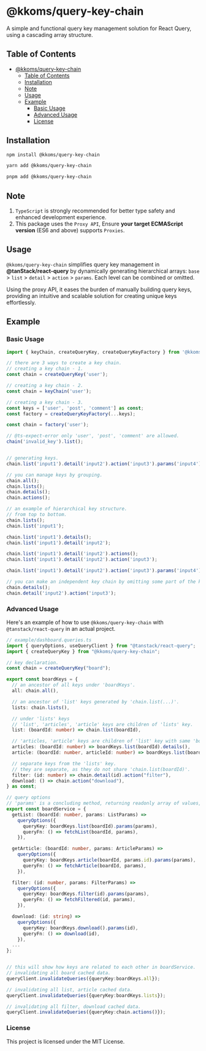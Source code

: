 # @kkoms/query-key-chain

A simple and functional query key management solution for React Query, using a cascading array structure.

## Table of Contents

- [@kkoms/query-key-chain](#kkomsquery-key-chain)
  - [Table of Contents](#table-of-contents)
  - [Installation](#installation)
  - [Note](#note)
  - [Usage](#usage)
  - [Example](#example)
    - [Basic Usage](#basic-usage)
    - [Advanced Usage](#advanced-usage)
    - [License](#license)

## Installation

```sh
npm install @kkoms/query-key-chain

yarn add @kkoms/query-key-chain

pnpm add @kkoms/query-key-chain

```

## Note

1. `TypeScript` is strongly recommended for better type safety and enhanced development experience.
2. This package uses the `Proxy API`, Ensure **your target ECMAScript version** (ES6 and above) supports `Proxies`.

## Usage

`@kkoms/query-key-chain` simplifies query key management in **@tanStack/react-query** by dynamically generating hierarchical arrays: `base` > `list` > `detail` > `action` > `params`. Each level can be combined or omitted.

Using the proxy API, it eases the burden of manually building query keys, providing an intuitive and scalable solution for creating unique keys effortlessly.

## Example

### Basic Usage

```typescript
import { keyChain, createQueryKey, createQueryKeyFactory } from '@kkoms/query-key-chain';

// there are 3 ways to create a key chain.
// creating a key chain - 1.
const chain = createQueryKey('user');

// creating a key chain - 2.
const chain = keyChain('user');

// creating a key chain - 3.
const keys = ['user', 'post', 'comment'] as const;
const factory = createQueryKeyFactory(...keys);

const chain = factory('user');

// @ts-expect-error only 'user', 'post', 'comment' are allowed.
chain('invalid_key').list();


// generating keys.
chain.list('input1').detail('input2').action('input3').params('input4');

// you can manage keys by grouping.
chain.all();
chain.lists();
chain.details();
chain.actions();

// an example of hierarchical key structure.
// from top to bottom.
chain.lists();
chain.list('input1');

chain.list('input1').details();
chain.list('input1').detail('input2');

chain.list('input1').detail('input2').actions();
chain.list('input1').detail('input2').action('input3');

chain.list('input1').detail('input2').action('input3').params('input4');

// you can make an independent key chain by omitting some part of the key chain in the middle.
chain.details();
chain.detail('input2').action('input3');

```

### Advanced Usage

Here's an example of how to use `@kkoms/query-key-chain` with `@tanstack/react-query` in an actual project.

```typescript
// example/dashboard.queries.ts
import { queryOptions, useQueryClient } from "@tanstack/react-query";
import { createQueryKey } from "@kkoms/query-key-chain";

// key declaration.
const chain = createQueryKey("board");

export const boardKeys = {
  // an ancestor of all keys under 'boardKeys'.
  all: chain.all(),

  // an ancestor of 'list' keys generated by 'chain.list(...)'.
  lists: chain.lists(),

  // under 'lists' keys
  // 'list', 'articles', 'article' keys are children of 'lists' key.
  list: (boardId: number) => chain.list(boardId),

  // 'articles, 'article' keys are children of 'list' key with same 'boardId'.
  articles: (boardId: number) => boardKeys.list(boardId).details(),
  article: (boardId: number, articleId: number) => boardKeys.list(boardId).detail(articleId),

  // separate keys from the 'lists' key.
  // they are separate, as they do not share 'chain.list(boardId)'.
  filter: (id: number) => chain.detail(id).action("filter"),
  download: () => chain.action("download"),
} as const;

// query options
// 'params' is a concluding method, returning readonly array of values, making no further chaining is possible.
export const boardService = {
  getList: (boardId: number, params: ListParams) =>
    queryOptions({
      queryKey: boardKeys.list(boardId).params(params),
      queryFn: () => fetchList(boardId, params),
    }),

  getArticle: (boardId: number, params: ArticleParams) =>
    queryOptions({
      queryKey: boardKeys.article(boardId, params.id).params(params),
      queryFn: () => fetchArticle(boardId, params),
    }),

  filter: (id: number, params: FilterParams) =>
    queryOptions({
      queryKey: boardKeys.filter(id).params(params),
      queryFn: () => fetchFiltered(id, params),
    }),

  download: (id: string) =>
    queryOptions({
      queryKey: boardKeys.download().params(id),
      queryFn: () => download(id),
    }),
  ...
};


// this will show how keys are related to each other in boardService.
// invalidating all board cached data.
queryClient.invalidateQueries({queryKey:boardKeys.all});

// invalidating all list, article cached data.
queryClient.invalidateQueries({queryKey:boardKeys.lists});

// invalidating all filter, download cached data.
queryClient.invalidateQueries({queryKey:chain.actions()});

```

### License

This project is licensed under the MIT License.
